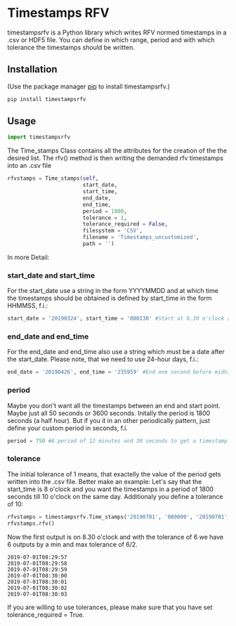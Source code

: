 # Timestamps RFV

timestampsrfv is a Python library which writes RFV normed timestamps in a .csv or HDF5 file. You can define in which range, period and with which tolerance the timestamps should be written.

## Installation

(Use the package manager [pip](https://pip.pypa.io/en/stable/) to install timestampsrfv.)

```bash
pip install timestampsrfv
```

## Usage

```python
import timestampsrfv
```

The Time_stamps Class contains all the attributes for the creation of the the desired list. The rfv() method is then writing the demanded rfv timestamps into an .csv file

```python
rfvstamps = Time_stamps(self,
                        start_date,
                        start_time,
                        end_date,
                        end_time,
                        period = 1800,
                        tolerance = 1,
                        tolerance_required = False,     
                        filesystem = 'CSV',
                        filename = 'Timestamps_uncustomized',
                        path = '')
```
In more Detail:

### start_date and start_time
For the start_date use a string in the form YYYYMMDD and at which time the timestamps should be obtained is defined by start_time in the form HHMMSS, f.i.:
```python
start_date = '20190324', start_time = '080130' #Start at 8.30 o'clock and 30 seconds on March the 24th in the year 2019.
```
### end_date and end_time
For the end_date and end_time also use a string which must be a date after the start_date. Please note, that we need to use 24-hour days, f.i.:
```python
end_date = '20190426', end_time = '235959' #End one second before midnight on April the 26th.
```
### period
Maybe you don't want all the timestamps between an end and start point. Maybe just all 50 seconds or 3600 seconds. Initally the period is 1800 seconds (a half hour). But if you it in an other periodically pattern, just define your custom period in seconds, f.i.

```Python 
period = 750 #A period of 12 minutes and 30 seconds to get a timestamp.
```
### tolerance
The initial tolerance of 1 means, that exactelly the value of the period gets written into the .csv file. Better make an example:
Let's say that the start_time is 8 o'clock and you want the timestamps in a period of 1800 seconds till 10 o'clock on the same day. Additionaly you define a tolerance of 10:
```Python 
rfvstamps = timestampsrfv.Time_stamps('20190701', '080000', '20190701', '100000', period = 1800, tolerance = 6,tolerance_required = True)
rfvstamps.rfv()
```
Now the first output is on 8.30 o'clock and with the tolerance of 6 we have 6 outputs by a min and max tolerance of 6/2.
```console 
2019-07-01T08:29:57
2019-07-01T08:29:58
2019-07-01T08:29:59
2019-07-01T08:30:00
2019-07-01T08:30:01
2019-07-01T08:30:02
2019-07-01T08:30:03
```
If you are willing to use tolerances, please make sure that you have set tolerance_required = True.
